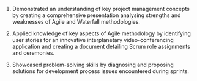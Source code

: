   1. Demonstrated an understanding of key project management concepts by creating
     a comprehensive presentation analysing strengths and weaknesses of Agile and
     Waterfall methodologies.
 
  2. Applied knowledge of key aspects of Agile methodology by identifying user
     stories for an innovative interplanetary video-conferencing application and
     creating a document detailing Scrum role assignments and ceremonies.
   
  3. Showcased problem-solving skills by diagnosing and proposing solutions for
     development process issues encountered during sprints.

